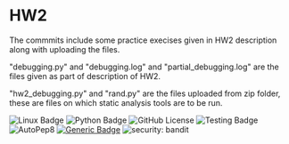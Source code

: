 # HW2
The commmits include some practice execises given in HW2 description along with uploading the files.

"debugging.py" and "debugging.log" and "partial_debugging.log" are the files given as part of description of HW2. 

"hw2_debugging.py" and "rand.py" are the files uploaded from zip folder, these are files on which static analysis tools are to be run. 

![Linux Badge](https://img.shields.io/badge/Linux-FCC624?style=for-the-badge&logo=linux&logoColor=black)
![Python Badge](https://img.shields.io/badge/Python-3776AB?style=for-the-badge&logo=python&logoColor=white)
![GitHub License](https://img.shields.io/github/license/SAT510/SAT-Repo)
![Testing Badge](https://github.com/SAT510/HW2/actions/workflows/python-app.yml/badge.svg)
![AutoPep8](https://img.shields.io/badge/code%20style-autopep8-yellow.svg)
[![Generic Badge](https://img.shields.io/badge/example-badge-blue.svg)](https://github.com/SAT510/HW2/tree/main/post_traces/autopep)
![security: bandit](https://img.shields.io/badge/security-bandit-blue.svg)
